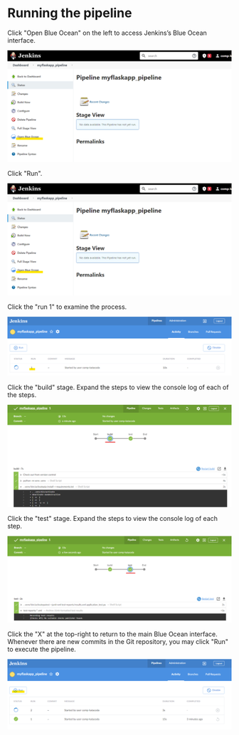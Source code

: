 # Running the pipeline

Click "Open Blue Ocean" on the left to access Jenkins’s Blue Ocean interface.

![Image 23](./assets/23.png)

Click "Run".

![Image 24](./assets/23.png)

Click the "run 1" to examine the process.

![Image 25](./assets/25.png)

Click the "build" stage. Expand the steps to view the console log of each of the steps.

![Image 26](./assets/26.png)

Click the "test" stage. Expand the steps to view the console log of each step.

![Image 27](./assets/27.png)

Click the "X" at the top-right to return to the main Blue Ocean interface.
Whenever there are new commits in the Git repository, you may click "Run" to execute the pipeline.

![Image 28](./assets/28.png)
